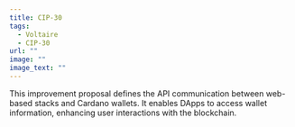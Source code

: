 ```yaml
---
title: CIP-30
tags:
  - Voltaire
  - CIP-30
url: ""
image: ""
image_text: ""
---
```


This improvement proposal defines the API communication between web-based stacks and Cardano wallets. It enables DApps to access wallet information, enhancing user interactions with the blockchain.
